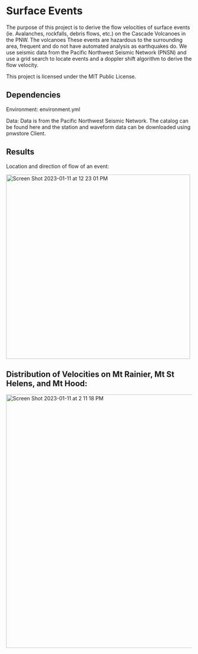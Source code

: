 # Surface Events

The purpose of this project is to derive the flow velocities of surface events (ie. Avalanches, rockfalls, debris flows, etc.) on the Cascade Volcanoes in the PNW. The volcanoes These events are hazardous to the surrounding area,  frequent and do not have automated analysis as earthquakes do. We use seismic data from the Pacific Northwest Seismic Network (PNSN) and use a grid search to locate events and a doppler shift algorithm to derive the flow velocity.  

This project is licensed under the MIT Public License.

## Dependencies
Environment: environment.yml

Data: Data is from the Pacific Northwest Seismic Network. The catalog can be found here and the station and waveform data can be downloaded using pnwstore Client. 

## Results

Location and direction of flow of an event: 

<img width="499" alt="Screen Shot 2023-01-11 at 12 23 01 PM" src="https://user-images.githubusercontent.com/99933354/211910053-5f3992ea-4e89-4622-a24e-96c7c2977c14.png">

## Distribution of Velocities on Mt Rainier, Mt St Helens, and Mt Hood: 

<img width="686" alt="Screen Shot 2023-01-11 at 2 11 18 PM" src="https://user-images.githubusercontent.com/99933354/211928960-6d0742a8-92d5-4c4d-9c3d-871e58560492.png">
